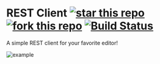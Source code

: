 # REST Client [![star this repo](http://githubbadges.com/star.svg?user=ddavison&repo=rest-client&style=flat&color=fff&background=222)](https://github.com/ddavison/rest-client) [![fork this repo](http://githubbadges.com/fork.svg?user=ddavison&repo=rest-client&style=flat&color=fff&background=222)](https://github.com/ddavison/rest-client/fork) [![Build Status](https://travis-ci.org/ddavison/rest-client.svg?branch=master)](https://travis-ci.org/ddavison/rest-client)

A simple REST client for your favorite editor!

![example](https://raw.githubusercontent.com/ddavison/rest-client/master/images/example.gif)
